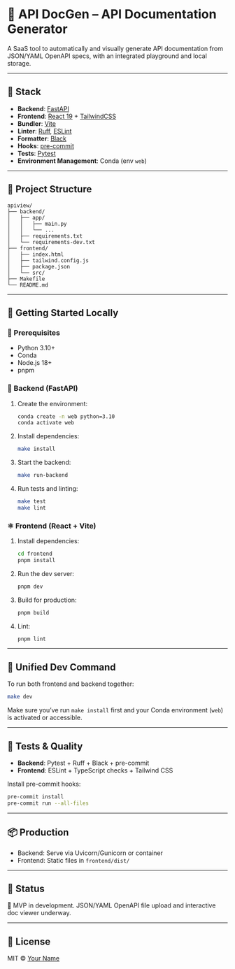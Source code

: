# 📘 API DocGen – API Documentation Generator

A SaaS tool to automatically and visually generate API documentation from JSON/YAML OpenAPI specs, with an integrated playground and local storage.

---

## 🧱 Stack

- **Backend**: [FastAPI](https://fastapi.tiangolo.com/)
- **Frontend**: [React 19](https://react.dev/) + [TailwindCSS](https://tailwindcss.com/)
- **Bundler**: [Vite](https://vitejs.dev/)
- **Linter**: [Ruff](https://docs.astral.sh/ruff/), [ESLint](https://eslint.org/)
- **Formatter**: [Black](https://black.readthedocs.io/)
- **Hooks**: [pre-commit](https://pre-commit.com/)
- **Tests**: [Pytest](https://docs.pytest.org/)
- **Environment Management**: Conda (env `web`)

---

## 📁 Project Structure

```
apiview/
├── backend/
│   ├── app/
│   │   ├── main.py
│   │   └── ...
│   ├── requirements.txt
│   └── requirements-dev.txt
├── frontend/
│   ├── index.html
│   ├── tailwind.config.js
│   ├── package.json
│   └── src/
├── Makefile
└── README.md
```

---

## 🚀 Getting Started Locally

### 🔧 Prerequisites

- Python 3.10+
- Conda
- Node.js 18+
- pnpm

### 🐍 Backend (FastAPI)

1. Create the environment:

   ```bash
   conda create -n web python=3.10
   conda activate web
   ```

2. Install dependencies:

   ```bash
   make install
   ```

3. Start the backend:

   ```bash
   make run-backend
   ```

4. Run tests and linting:

   ```bash
   make test
   make lint
   ```

### ⚛️ Frontend (React + Vite)

1. Install dependencies:

   ```bash
   cd frontend
   pnpm install
   ```

2. Run the dev server:

   ```bash
   pnpm dev
   ```

3. Build for production:

   ```bash
   pnpm build
   ```

4. Lint:

   ```bash
   pnpm lint
   ```

---

## 🔄 Unified Dev Command

To run both frontend and backend together:

```bash
make dev
```

Make sure you’ve run `make install` first and your Conda environment (`web`) is activated or accessible.

---

## 🧪 Tests & Quality

- **Backend**: Pytest + Ruff + Black + pre-commit
- **Frontend**: ESLint + TypeScript checks + Tailwind CSS

Install pre-commit hooks:

```bash
pre-commit install
pre-commit run --all-files
```

---

## 📦 Production

- Backend: Serve via Uvicorn/Gunicorn or container
- Frontend: Static files in `frontend/dist/`

---

## 📌 Status

🚧 MVP in development. JSON/YAML OpenAPI file upload and interactive doc viewer underway.

---

## 📄 License

MIT © [Your Name](https://github.com/your-user)
